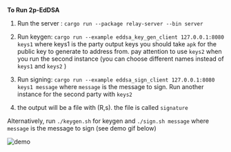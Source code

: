 **To Run 2p-EdDSA** 

1. Run the server : `cargo run --package relay-server --bin server`

2. Run keygen: `cargo run --example eddsa_key_gen_client 127.0.0.1:8080 keys1` where keys1 is the party output keys
you should take `apk` for the public key to generate to address from. pay attention to use `keys2` when you run the second instance 
(you can choose different names instead of `keys1` and `keys2` )

3. Run signing: `cargo run --example eddsa_sign_client 127.0.0.1:8080 keys1 message`
where `message` is the message to sign. Run another instance for the second party with `keys2`

4. the output will be a file with (R,s). the file is called `signature`

Alternatively, run `./keygen.sh` for keygen and  `./sign.sh message` where `message` is the message to sign (see demo gif below)

![demo](demo/2P-EdDSA%20demo.gif)
